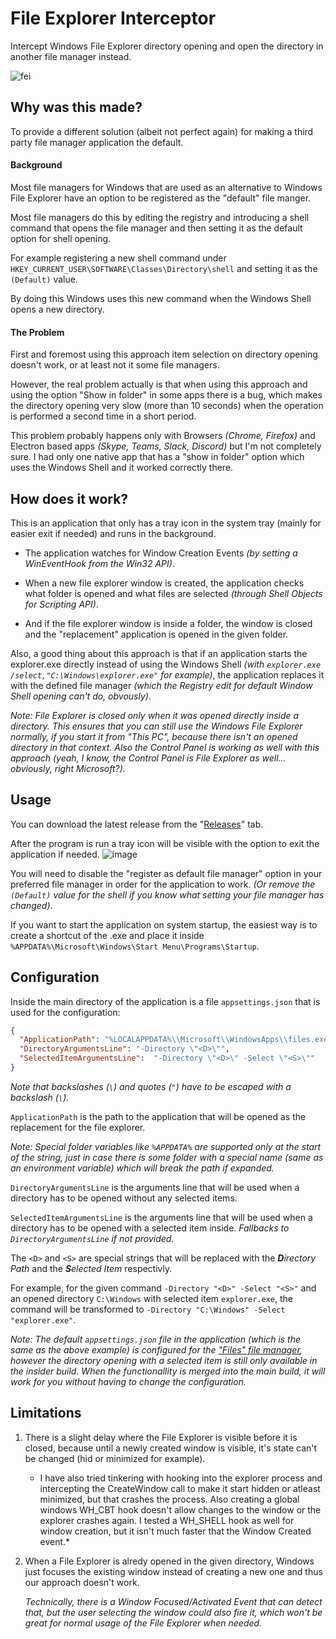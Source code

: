 # File Explorer Interceptor
 Intercept Windows File Explorer directory opening and open the directory in another file manager instead.
 
 ![fei](https://user-images.githubusercontent.com/10236674/139499324-3802f5ba-24d1-4c33-aff2-3c7826d70d9c.gif)



## Why was this made?
To provide a different solution (albeit not perfect again) for making a third party file manager application the default.

#### Background

Most file managers for Windows that are used as an alternative to Windows File Explorer have an option to be registered as the "default" file manger.

Most file managers do this by editing the registry and introducing a shell command that opens the file manager and then setting it as the default option for shell opening.

For example registering a new shell command under `HKEY_CURRENT_USER\SOFTWARE\Classes\Directory\shell` and setting it as the `(Default)` value.

By doing this Windows uses this new command when the Windows Shell opens a new directory.

#### The Problem

First and foremost using this approach item selection on directory opening doesn't work, or at least not it some file managers.

However, the real problem actually is that when using this approach and using the option "Show in folder" in some apps there is a bug, which makes the directory opening very slow (more than 10 seconds) when the operation is performed a second time in a short period.

This problem probably happens only with Browsers *(Chrome, Firefox)* and Electron based apps *(Skype, Teams, Slack, Discord)* but I'm not completely sure. I had only one native app that has a "show in folder" option which uses the Windows Shell and it worked correctly there.

## How does it work?

This is an application that only has a tray icon in the system tray (mainly for easier exit if needed) and runs in the background.

- The application watches for Window Creation Events *(by setting a WinEventHook from the Win32 API)*.

- When a new file explorer window is created, the application checks what folder is opened and what files are selected *(through Shell Objects for Scripting API)*.

- And if the file explorer window is inside a folder, the window is closed and the "replacement" application is opened in the given folder.

Also, a good thing about this approach is that if an application starts the explorer.exe directly instead of using the Windows Shell *(with `explorer.exe /select,"C:\Windows\explorer.exe"` for example)*, the application replaces it with the defined file manager *(which the Registry edit for default Window Shell opening can't do, obvously)*.

*Note: File Explorer is closed only when it was opened directly inside a directory. This ensures that you can still use the Windows File Explorer normally, if you start it from "This PC", because there isn't an opened directory in that context. Also the Control Panel is working as well with this approach (yeah, I know, the Control Panel is File Explorer as well... obviously, right Microsoft?).*

## Usage

You can download the latest release from the "[Releases](https://github.com/abdonkov/FileExplorerInterceptor/releases)" tab.

After the program is run a tray icon will be visible with the option to exit the application if needed.
![image](https://user-images.githubusercontent.com/10236674/137640941-cb4d33df-8d74-4c95-9f9b-5585e124508b.png)

You will need to disable the "register as default file manager" option in your preferred file manager in order for the application to work. *(Or remove the `(Default)` value for the shell if you know what setting your file manager has changed)*.

If you want to start the application on system startup, the easiest way is to create a shortcut of the .exe and place it inside `%APPDATA%\Microsoft\Windows\Start Menu\Programs\Startup`.

## Configuration

Inside the main directory of the application is a file `appsettings.json` that is used for the configuration:
````json
{
  "ApplicationPath": "%LOCALAPPDATA%\\Microsoft\\WindowsApps\\files.exe",
  "DirectoryArgumentsLine": "-Directory \"<D>\"",
  "SelectedItemArgumentsLine":  "-Directory \"<D>\" -Select \"<S>\""
}
````
*Note that backslashes (`\`) and quotes (`"`) have to be escaped with a backslash (`\`).*

`ApplicationPath` is the path to the application that will be opened as the replacement for the file explorer.

*Note: Special folder variables like `%APPDATA%` are supported only at the start of the string, just in case there is some folder with a special name (same as an environment variable) which will break the path if expanded.*

`DirectoryArgumentsLine` is the arguments line that will be used when a directory has to be opened without any selected items.

`SelectedItemArgumentsLine` is the arguments line that will be used when a directory has to be opened with a selected item inside. *Fallbacks to `DirectoryArgumentsLine` if not provided.*

The `<D>` and `<S>` are special strings that will be replaced with the ***D**irectory Path* and the ***S**elected Item* respectivly.

For example, for the given command `-Directory "<D>" -Select "<S>"` and an opened directory `C:\Windows` with selected item `explorer.exe`, the command will be transformed to `-Directory "C:\Windows" -Select "explorer.exe"`.

*Note: The default `appsettings.json` file in the application (which is the same as the above example) is configured for the ["Files" file manager](https://github.com/files-community/Files), however the directory opening with a selected item is still only available in the insider build.
When the functionallity is merged into the main build, it will work for you without having to change the configuration.*

## Limitations

1. There is a slight delay where the File Explorer is visible before it is closed, because until a newly created window is visible, it's state can't be changed (hid or minimized for example).

    * I have also tried tinkering with hooking into the explorer process and intercepting the CreateWindow call to make it start hidden or atleast minimized, but that crashes the process. Also creating a global windows WH_CBT hook doesn't allow changes to the window or the explorer crashes again. I tested a WH_SHELL hook as well for window creation, but it isn't much faster that the Window Created event.*

2. When a File Explorer is alredy opened in the given directory, Windows just focuses the existing window instead of creating a new one and thus our approach doesn't work.

    *Technically, there is a Window Focused/Activated Event that can detect that, but the user selecting the window could also fire it, which won't be great for normal usage of the File Explorer when needed.*
